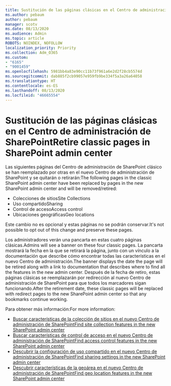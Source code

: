 ```yaml
---
title: Sustitución de las páginas clásicas en el Centro de administración de SharePoint
ms.author: pebaum
author: pebaum
manager: scotv
ms.date: 08/13/2020
ms.audience: Admin
ms.topic: article
ROBOTS: NOINDEX, NOFOLLOW
localization_priority: Priority
ms.collection: Adm_O365
ms.custom:
- "6165"
- "9001459"
ms.openlocfilehash: 5981bb4a83e90cc11b73f961a6e2d2f28cb5574d
ms.sourcegitcommit: dab885f2cb99057e959fb9be334f5a3a26a64058
ms.translationtype: HT
ms.contentlocale: es-ES
ms.lasthandoff: 08/13/2020
ms.locfileid: "46665554"
---
```

# <a name="retire-classic-pages-in-sharepoint-admin-center"></a><span data-ttu-id="b80a3-102">Sustitución de las páginas clásicas en el Centro de administración de SharePoint</span><span class="sxs-lookup"><span data-stu-id="b80a3-102">Retire classic pages in SharePoint admin center</span></span>

<span data-ttu-id="b80a3-103">Las siguientes páginas del Centro de administración de SharePoint clásico se han reemplazado por otras en el nuevo Centro de administración de SharePoint y se quitarán o retirarán:</span><span class="sxs-lookup"><span data-stu-id="b80a3-103">The following pages in the classic SharePoint admin center have been replaced by pages in the new SharePoint admin center and will be removed/retired:</span></span> 

- <span data-ttu-id="b80a3-104">Colecciones de sitios</span><span class="sxs-lookup"><span data-stu-id="b80a3-104">Site Collections</span></span> 
- <span data-ttu-id="b80a3-105">Uso compartido</span><span class="sxs-lookup"><span data-stu-id="b80a3-105">Sharing</span></span>
- <span data-ttu-id="b80a3-106">Control de acceso</span><span class="sxs-lookup"><span data-stu-id="b80a3-106">Access control</span></span>
- <span data-ttu-id="b80a3-107">Ubicaciones geográficas</span><span class="sxs-lookup"><span data-stu-id="b80a3-107">Geo locations</span></span>

<span data-ttu-id="b80a3-108">Este cambio no es opcional y estas páginas no se podrán conservar.</span><span class="sxs-lookup"><span data-stu-id="b80a3-108">It's not possible to opt out of this change and preserve these pages.</span></span>

<span data-ttu-id="b80a3-109">Los administradores verán una pancarta en estas cuatro páginas clásicas.</span><span class="sxs-lookup"><span data-stu-id="b80a3-109">Admins will see a banner on these four classic pages.</span></span> <span data-ttu-id="b80a3-110">La pancarta mostrará la fecha en la que se retirará la página, junto con un vínculo a la documentación que describe cómo encontrar todas las características en el nuevo Centro de administración.</span><span class="sxs-lookup"><span data-stu-id="b80a3-110">The banner displays the date the page will be retired along with a link to documentation that describes where to find all the features in the new admin center.</span></span> <span data-ttu-id="b80a3-111">Después de la fecha de retiro, estas páginas clásicas se reemplazarán por redirección al nuevo Centro de administración de SharePoint para que todos los marcadores sigan funcionando.</span><span class="sxs-lookup"><span data-stu-id="b80a3-111">After the retirement date, these classic pages will be replaced with redirect pages to the new SharePoint admin center so that any bookmarks continue working.</span></span>
  
<span data-ttu-id="b80a3-112">Para obtener más información:</span><span class="sxs-lookup"><span data-stu-id="b80a3-112">For more information:</span></span>

- [<span data-ttu-id="b80a3-113">Buscar características de la colección de sitios en el nuevo Centro de administración de SharePoint</span><span class="sxs-lookup"><span data-stu-id="b80a3-113">Find site collection features in the new SharePoint admin center</span></span>](https://docs.microsoft.com/sharepoint/site-collections-page)
- [<span data-ttu-id="b80a3-114">Buscar características de control de acceso en el nuevo Centro de administración de SharePoint</span><span class="sxs-lookup"><span data-stu-id="b80a3-114">Find access control features in the new SharePoint admin center</span></span>](https://docs.microsoft.com/sharepoint/control-access)
- [<span data-ttu-id="b80a3-115">Descubrir la configuración de uso compartido en el nuevo Centro de administración de SharePoint</span><span class="sxs-lookup"><span data-stu-id="b80a3-115">Find sharing settings in the new SharePoint admin center</span></span>](https://docs.microsoft.com/sharepoint/sharing-settings)
- [<span data-ttu-id="b80a3-116">Descubrir características de la geoárea en el nuevo Centro de administración de SharePoint</span><span class="sxs-lookup"><span data-stu-id="b80a3-116">Find geo location features in the new SharePoint admin center</span></span>](https://docs.microsoft.com/sharepoint/manage-geo-locations)